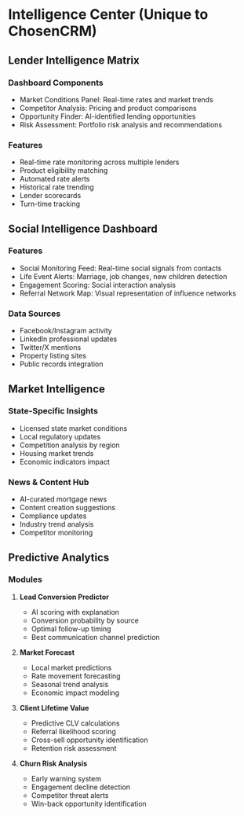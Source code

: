 # Intelligence Center (Unique to ChosenCRM)

## Lender Intelligence Matrix

### Dashboard Components

- Market Conditions Panel: Real-time rates and market trends
- Competitor Analysis: Pricing and product comparisons
- Opportunity Finder: AI-identified lending opportunities
- Risk Assessment: Portfolio risk analysis and recommendations

### Features

- Real-time rate monitoring across multiple lenders
- Product eligibility matching
- Automated rate alerts
- Historical rate trending
- Lender scorecards
- Turn-time tracking

## Social Intelligence Dashboard

### Features

- Social Monitoring Feed: Real-time social signals from contacts
- Life Event Alerts: Marriage, job changes, new children detection
- Engagement Scoring: Social interaction analysis
- Referral Network Map: Visual representation of influence networks

### Data Sources

- Facebook/Instagram activity
- LinkedIn professional updates
- Twitter/X mentions
- Property listing sites
- Public records integration

## Market Intelligence

### State-Specific Insights

- Licensed state market conditions
- Local regulatory updates
- Competition analysis by region
- Housing market trends
- Economic indicators impact

### News & Content Hub

- AI-curated mortgage news
- Content creation suggestions
- Compliance updates
- Industry trend analysis
- Competitor monitoring

## Predictive Analytics

### Modules

1. **Lead Conversion Predictor**
   - AI scoring with explanation
   - Conversion probability by source
   - Optimal follow-up timing
   - Best communication channel prediction

2. **Market Forecast**
   - Local market predictions
   - Rate movement forecasting
   - Seasonal trend analysis
   - Economic impact modeling

3. **Client Lifetime Value**
   - Predictive CLV calculations
   - Referral likelihood scoring
   - Cross-sell opportunity identification
   - Retention risk assessment

4. **Churn Risk Analysis**
   - Early warning system
   - Engagement decline detection
   - Competitor threat alerts
   - Win-back opportunity identification
